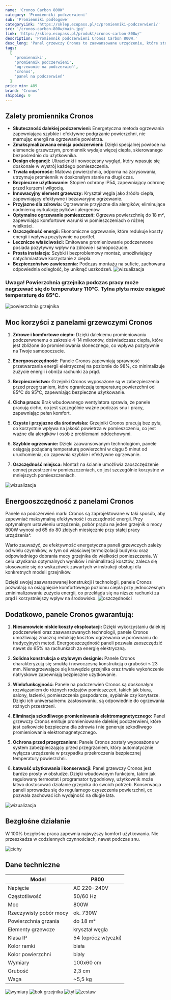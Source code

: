```yaml
---
name: 'Cronos Carbon 800W'
category: 'Promienniki podczerwieni'
sub: 'Promienniki podłogowe'
categoryLink: 'https://sklep.ecopass.pl/c/promienniki-podczerwieni/'
src: '/cronos-carbon-800w/main.jpg'
link: 'https://sklep.ecopass.pl/produkt/cronos-carbon-800w/'
description: 'Promiennik podczerwieni Cronos Carbon 800W.'
desc_long: 'Panel grzewczy Cronos to zaawansowane urządzenie, które stosuje innowacyjną metodę ogrzewania za pomocą energii dalekiej podczerwieni. Dzięki temu zapewnia nie tylko wygodę, ale także dba o zdrowie użytkowników i portfel. Jego nowoczesny design doskonale uzupełnia wystrój każdego pomieszczenia, a dodatkowo oferuje elastyczność montażu na ścianie, podłodze lub suficie. Warto jednak pamiętać, że podczas pracy grzejnik może osiągnąć wysokie temperatury. Powierzchnia grzejnika może nagrzewać się nawet do 110°C, a tylna płyta do temperatury 65°C. Dlatego zaleca się zachowanie ostrożności i unikanie bezpośredniego kontaktu z gorącymi powierzchniami. To ważne ostrzeżenie, które pozwoli cieszyć się komfortem ogrzewania, jednocześnie dbając o bezpieczeństwo użytkowania.'
tags:
  [
    'promienniki',
    'promiennik podczerwieni',
    'ogrzewanie na podczerwień',
    'cronos',
    'panel na podczerwień'
  ]
price_min: 489
brand: 'Cronos'
shipping: 0
---
```


## Zalety promiennika Cronos

- **Skuteczność dalekiej podczerwieni:** Energetyczna metoda ogrzewania zapewniająca szybkie i efektywne podgrzanie powierzchni, nie marnując energii na ogrzewanie powietrza.
- **Zmaksymalizowana emisja podczerwieni:** Dzięki specjalnej powłoce na elemencie grzewczym, promiennik wydaje więcej ciepła, skierowanego bezpośrednio do użytkownika.
- **Design elegancji:** Ultracienki i nowoczesny wygląd, który wpasuje się doskonale w wystrój każdego pomieszczenia.
- **Trwała odporność:** Matowa powierzchnia, odporna na zarysowania, utrzymuje promiennik w doskonałym stanie na długi czas.
- **Bezpieczne użytkowanie:** Stopień ochrony IP54, zapewniający ochronę przed kurzem i wilgocią.
- **Innowacyjny element grzewczy:** Kryształ węgla jako źródło ciepła, zapewniający efektywne i bezawaryjne ogrzewanie.
- **Przyjazne dla zdrowia:** Ogrzewanie przyjazne dla alergików, eliminujące nadmierną cyrkulację pyłków i alergenów.
- **Optymalne ogrzewanie pomieszczeń:** Ogrzewa powierzchnię do 18 m², zapewniając komfortowe warunki w pomieszczeniach o różnej wielkości.
- **Oszczędność energii:** Ekonomiczne ogrzewanie, które redukuje koszty energii i wpływa pozytywnie na portfel.
- **Lecznicze właściwości:** Emitowane promieniowanie podczerwone posiada pozytywny wpływ na zdrowie i samopoczucie.
- **Prosta instalacja:** Szybki i bezproblemowy montaż, umożliwiający natychmiastowe korzystanie z ciepła.
- **Bezpieczeństwo zawieszenia:** Podczas montażu na suficie, zachowana odpowiednia odległość, by uniknąć uszkodzeń.
  ![wizualizacja](/cronos-carbon-800w/wizbig.jpg)

### Uwaga! Powierzchnia grzejnika podczas pracy może nagrzewać się do temperatury 110°C. Tylna płyta może osiągać temperaturę do 65°C.

![powierzchnia grzejnika](/cronos-carbon-800w/back.jpg)

## Moc korzyści z panelami grzewczymi Cronos

1. **Zdrowe i komfortowe ciepło:** Dzięki dalekiemu promieniowaniu podczerwonemu o zakresie 4-14 mikronów, doświadczasz ciepła, które jest zbliżone do promieniowania słonecznego, co wpływa pozytywnie na Twoje samopoczucie.

2. **Energooszczędność:** Panele Cronos zapewniają sprawność przetwarzania energii elektrycznej na poziomie do 98%, co minimalizuje zużycie energii i obniża rachunki za prąd.

3. **Bezpieczeństwo:** Grzejniki Cronos wyposażone są w zabezpieczenia przed przegrzaniem, które ograniczają temperaturę powierzchni od 85°C do 95°C, zapewniając bezpieczne użytkowanie.

4. **Cicha praca:** Brak wbudowanego wentylatora sprawia, że panele pracują cicho, co jest szczególnie ważne podczas snu i pracy, zapewniając pełen komfort.

5. **Czyste i przyjazne dla środowiska:** Grzejniki Cronos pracują bez pyłu, co korzystnie wpływa na jakość powietrza w pomieszczeniu, co jest ważne dla alergików i osób z problemami oddechowymi.

6. **Szybkie ogrzewanie:** Dzięki zaawansowanym technologiom, panele osiągają pożądaną temperaturę powierzchni w ciągu 5 minut od uruchomienia, co zapewnia szybkie i efektywne ogrzewanie.

7. **Oszczędność miejsca:** Montaż na ścianie umożliwia zaoszczędzenie cennej przestrzeni w pomieszczeniach, co jest szczególnie korzystne w mniejszych pomieszczeniach.

![wizualizacja](/cronos-carbon-800w/wizbig2.jpg)

## Energooszczędność z panelami Cronos

Panele na podczerwień marki Cronos są zaprojektowane w taki sposób, aby zapewniać maksymalną efektywność i oszczędność energii. Przy optymalnym ustawieniu urządzenia, pobór prądu na jeden grzejnik o mocy 800W wynosi od 65 do 80 złotych miesięcznie przy stałej pracy urządzenia\*.

Warto zauważyć, że efektywność energetyczna paneli grzewczych zależy od wielu czynników, w tym od właściwej termoizolacji budynku oraz odpowiedniego dobrania mocy grzejnika do wielkości pomieszczenia. W celu uzyskania optymalnych wyników i minimalizacji kosztów, zaleca się stosowanie się do wskazówek zawartych w instrukcji obsługi dla konkretnych modeli grzejników.

Dzięki swojej zaawansowanej konstrukcji i technologii, panele Cronos pozwalają na osiągnięcie komfortowego poziomu ciepła przy jednoczesnym zminimalizowaniu zużycia energii, co przekłada się na niższe rachunki za prąd i korzystniejszy wpływ na środowisko.
![oszczędności](/cronos-carbon-800w/savings.jpg)

## Dodatkowo, panele Cronos gwarantują:

1. **Niesamowicie niskie koszty eksploatacji:** Dzięki wykorzystaniu dalekiej podczerwieni oraz zaawansowanych technologii, panele Cronos umożliwiają znaczną redukcję kosztów ogrzewania w porównaniu do tradycyjnych metod. Energooszczędność paneli pozwala zaoszczędzić nawet do 65% na rachunkach za energię elektryczną.

2. **Solidna konstrukcja o stylowym designie:** Panele Cronos charakteryzują się smukłą i nowoczesną konstrukcją o grubości ≤ 23 mm. Nienagrzewające się krawędzie grzejnika oraz trwałe wykończenie natryskowe zapewniają bezpieczne użytkowanie.

3. **Wielofunkcyjność:** Panele na podczerwień Cronos są doskonałym rozwiązaniem do różnych rodzajów pomieszczeń, takich jak biura, salony, łazienki, pomieszczenia gospodarcze, sypialnie czy korytarze. Dzięki ich uniwersalnemu zastosowaniu, są odpowiednie do ogrzewania różnych przestrzeni.

4. **Eliminacja szkodliwego promieniowania elektromagnetycznego:** Panel grzewczy Cronos emituje promieniowanie dalekiej podczerwieni, które jest całkowicie bezpieczne dla zdrowia i nie generuje szkodliwego promieniowania elektromagnetycznego.

5. **Ochrona przed przegrzaniem:** Panele Cronos zostały wyposażone w system zabezpieczający przed przegrzaniem, który automatycznie wyłącza urządzenie w przypadku przekroczenia bezpiecznej temperatury powierzchni.

6. **Łatwość użytkowania i konserwacji:** Panel grzewczy Cronos jest bardzo prosty w obsłudze. Dzięki wbudowanym funkcjom, takim jak regulowany termostat i programator tygodniowy, użytkownik może łatwo dostosować działanie grzejnika do swoich potrzeb. Konserwacja paneli sprowadza się do regularnego czyszczenia powierzchni, co pozwala zachować ich wydajność na długie lata.

![wizualizacja](/cronos-carbon-800w/wizualizacja.jpg)

## Bezgłośne działanie

W 100% bezgłośna praca zapewnia najwyższy komfort użytkowania. Nie przeszkadza w codziennych czynnościach, nawet podczas snu.

![cichy](/cronos-carbon-800w/cichy.jpg)

## Dane techniczne

| Model                  | P800                |
| ---------------------- | ------------------- |
| Napięcie               | AC 220-240V         |
| Częstotliwość          | 50/60 Hz            |
| Moc                    | 800W                |
| Rzeczywisty pobór mocy | ok. 730W            |
| Powierzchnia grzania   | do 18 m²            |
| Elementy grzewcze      | kryształ węgla      |
| Klasa IP               | 54 (oprócz wtyczki) |
| Kolor ramki            | biała               |
| Kolor powierzchni      | biały               |
| Wymiary                | 100x60 cm           |
| Grubość                | 2,3 cm              |
| Waga                   | ~5,5 kg             |

![wymiary](/cronos-carbon-800w/wymiary.jpg)
![bok grzejnika](/cronos-carbon-800w/side.jpg)
![tył](/cronos-carbon-800w/back1.jpg)
![zestaw](/cronos-carbon-800w/zestaw.jpg)
